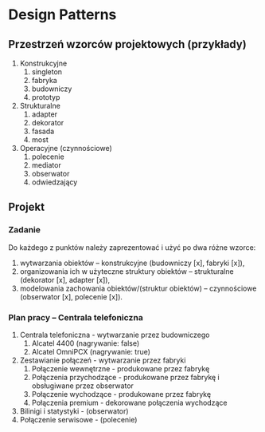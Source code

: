 # Design Patterns

## Przestrzeń wzorców projektowych (przykłady)
1. Konstrukcyjne
    1. singleton
    1. fabryka
    1. budowniczy
    1. prototyp
1. Strukturalne
    1. adapter
    1. dekorator
    1. fasada
    1. most
1. Operacyjne (czynnościowe)
    1. polecenie
    1. mediator
    1. obserwator
    1. odwiedzający

## Projekt

### Zadanie
Do każdego z punktów należy zaprezentować i użyć po dwa różne wzorce:
1. wytwarzania obiektów – konstrukcyjne (budowniczy [x], fabryki [x]),
1. organizowania ich w użyteczne struktury obiektów – strukturalne (dekorator [x], adapter [x]),
1. modelowania zachowania obiektów/(struktur obiektów) – czynnościowe (obserwator [x], polecenie [x]).


### Plan pracy – Centrala telefoniczna
1. Centrala telefoniczna - wytwarzanie przez budowniczego
    1. Alcatel 4400 (nagrywanie: false)
    1. Alcatel OmniPCX (nagrywanie: true)
1. Zestawianie połączeń - wytwarzanie przez fabryki
    1. Połączenie wewnętrzne - produkowane przez fabrykę
    1. Połączenia przychodzące - produkowane przez fabrykę i obsługiwane przez obserwator
    1. Połączenie wychodzące - produkowane przez fabrykę
    1. Połączenia premium - dekorowane połączenia wychodzące
1. Bilinigi i statystyki - (obserwator)
1. Połączenie serwisowe - (polecenie)
